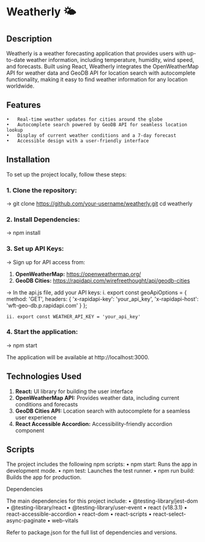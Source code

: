 # Weatherly 🌤️

## Description

Weatherly is a weather forecasting application that provides users with up-to-date weather information, including temperature, humidity, wind speed, and forecasts. Built using React, Weatherly integrates the OpenWeatherMap API for weather data and GeoDB API for location search with autocomplete functionality, making it easy to find weather information for any location worldwide.

## Features

	•	Real-time weather updates for cities around the globe
	•	Autocomplete search powered by GeoDB API for seamless location lookup
	•	Display of current weather conditions and a 7-day forecast
	•	Accessible design with a user-friendly interface

## Installation

To set up the project locally, follow these steps:

### 1.	Clone the repository:

-> git clone https://github.com/your-username/weatherly.git
cd weatherly

### 2. Install Dependencies:

-> npm install

### 3.	Set up API Keys:

-> Sign up for API access from:

1. **OpenWeatherMap:** https://openweathermap.org/
2. **GeoDB Cities:** https://rapidapi.com/wirefreethought/api/geodb-cities
	
-> In the api.js file, add your API keys:
       i. export const geoApiOptions = {
       		method: 'GET',
	 	headers: {
   			  'x-rapidapi-key': 'your_api_key',
			  'x-rapidapi-host': 'wft-geo-db.p.rapidapi.com'
     			}
	};
 
 	ii. export const WEATHER_API_KEY = 'your_api_key'

### 4.	Start the application:

-> npm start

The application will be available at http://localhost:3000.


## Technologies Used

1. **React:** UI library for building the user interface
2. **OpenWeatherMap API:** Provides weather data, including current conditions and forecasts
3. **GeoDB Cities API:** Location search with autocomplete for a seamless user experience
4. **React Accessible Accordion:** Accessibility-friendly accordion component

## Scripts

The project includes the following npm scripts:
	•	npm start: Runs the app in development mode.
	•	npm test: Launches the test runner.
	•	npm run build: Builds the app for production.

Dependencies

The main dependencies for this project include:
	•	@testing-library/jest-dom
	•	@testing-library/react
	•	@testing-library/user-event
	•	react (v18.3.1)
	•	react-accessible-accordion
	•	react-dom
	•	react-scripts
	•	react-select-async-paginate
	•	web-vitals

Refer to package.json for the full list of dependencies and versions.
